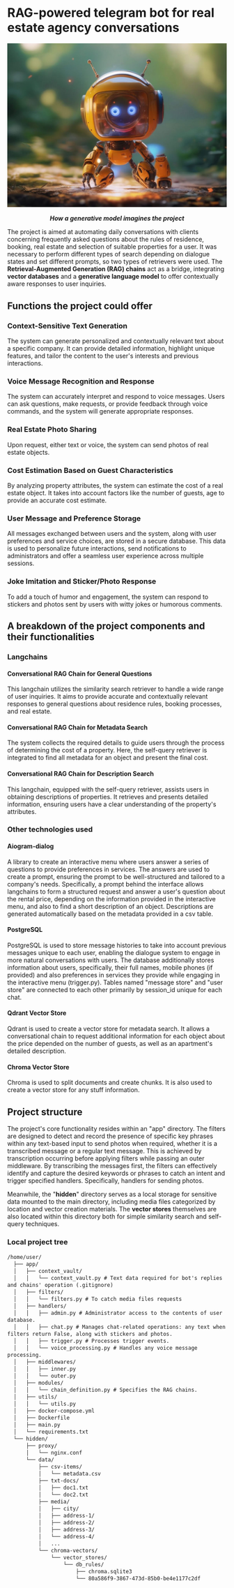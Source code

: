 # RAG-powered telegram bot for real estate agency conversations
![How a generative model imagines the project](./BotPic.jpg)
***<p align=center>How a generative model imagines the project</p>***

The project is aimed at automating daily conversations with clients concerning frequently asked questions about the rules of residence, booking, real estate and selection of suitable properties for a user. It was necessary to perform different types of search depending on dialogue states and set different prompts, so two types of retrievers were used. The **Retrieval-Augmented Generation (RAG) chains** act as a bridge, integrating **vector databases** and a **generative language model** to offer contextually aware responses to user inquiries.

## Functions the project could offer
### Context-Sensitive Text Generation
The system can generate personalized and contextually relevant text about a specific company. It can provide detailed information, highlight unique features, and tailor the content to the user's interests and previous interactions.

### Voice Message Recognition and Response
The system can accurately interpret and respond to voice messages. Users can ask questions, make requests, or provide feedback through voice commands, and the system will generate appropriate responses.

### Real Estate Photo Sharing
Upon request, either text or voice, the system can send photos of real estate objects.

### Cost Estimation Based on Guest Characteristics
By analyzing property attributes, the system can estimate the cost of a real estate object. It takes into account factors like the number of guests, age to provide an accurate cost estimate.

### User Message and Preference Storage
All messages exchanged between users and the system, along with user preferences and service choices, are stored in a secure database. This data is used to personalize future interactions, send notifications to administrators and offer a seamless user experience across multiple sessions.

### Joke Imitation and Sticker/Photo Response
To add a touch of humor and engagement, the system can respond to stickers and photos sent by users with witty jokes or humorous comments. 

## A breakdown of the project components and their functionalities
### Langchains
#### Conversational RAG Chain for General Questions
This langchain utilizes the similarity search retriever to handle a wide range of user inquiries. It aims to provide accurate and contextually relevant responses to general questions about residence rules, booking processes, and real estate.
#### Conversational RAG Chain for Metadata Search
The system collects the required details to guide users through the process of determining the cost of a property. Here, the self-query retriever is integrated to find all metadata for an object and present the final cost. 
#### Conversational RAG Chain for Description Search
This langchain, equipped with the self-query retriever, assists users in obtaining descriptions of properties. It retrieves and presents detailed information, ensuring users have a clear understanding of the property's attributes.

### Other technologies used
#### Aiogram-dialog 
A library to create an interactive menu where users answer a series of questions to provide preferences in services. The answers are used to create a prompt, ensuring the prompt to be well-structured and tailored to a company's needs. Specifically, a prompt behind the interface allows langchains to form a structured request and answer a user's question about the rental price, depending on the information provided in the interactive menu, and also to find a short description of an object. Descriptions are generated automatically based on the metadata provided in a csv table.

#### PostgreSQL
PostgreSQL is used to store message histories to take into account previous messages unique to each user, enabling the dialogue system to engage in more natural conversations with users. The database additionally stores information about users, specifically, their full names, mobile phones (if provided) and also preferences in services they provide while engaging in the interactive menu (trigger.py). Tables named "message store" and "user store" are connected to each other primarily by session_id unique for each chat.

#### Qdrant Vector Store
Qdrant is used to create a vector store for metadata search. It allows a conversational chain to request additional information for each object about the price depended on the number of guests, as well as an apartment's detailed description.

#### Chroma Vector Store
Chroma is used to split documents and create chunks. It is also used to create a vector store for any stuff information.

## Project structure
The project's core functionality resides within an "app" directory. The filters are designed to detect and record the presence of specific key phrases within any text-based input to send photos when required, whether it is a transcribed message or a regular text message. This is achieved by transcription occurring before applying filters while passing an outer middleware. By transcribing the messages first, the filters can effectively identify and capture the desired keywords or phrases to catch an intent and trigger specified handlers. Specifically, handlers for sending photos.

Meanwhile, the "**hidden**" directory serves as a local storage for sensitive data mounted to the main directory, including media files categorized by location and vector creation materials. 
The **vector stores** themselves are also located within this directory both for simple similarity search and self-query techniques.

### Local project tree
```
/home/user/
  ├── app/
  │   ├── context_vault/
  │   │   └── context_vault.py # Text data required for bot's replies and chains' operation (.gitignore)
  │   ├── filters/
  │   │   └── filters.py # To catch media files requests
  │   ├── handlers/
  │   │   ├── admin.py # Administrator access to the contents of user database.
  │   │   ├── chat.py # Manages chat-related operations: any text when filters return False, along with stiсkers and photos.
  │   │   ├── trigger.py # Processes trigger events.
  │   │   └── voice_processing.py # Handles any voice message processing.
  │   ├── middlewares/
  │   │   ├── inner.py
  │   │   └── outer.py
  │   ├── modules/
  │   │   └── chain_definition.py # Specifies the RAG chains.
  │   ├── utils/
  │   │   └── utils.py
  │   ├── docker-compose.yml
  │   ├── Dockerfile
  │   ├── main.py
  │   └── requirements.txt
  └── hidden/
      ├── proxy/
      │   └── nginx.conf
      └── data/
          ├── csv-items/
          │   └── metadata.csv
          ├── txt-docs/
          │   ├── doc1.txt
          │   └── doc2.txt
          ├── media/
          │   ├── city/
          │   ├── address-1/
          │   ├── address-2/
          │   ├── address-3/
          │   └── address-4/
          │   ...
          └── chroma-vectors/
              └── vector_stores/
                  └── db_rules/
                      ├── chroma.sqlite3
                      └── 80a586f9-3867-473d-85b0-be4e1177c2df
```

